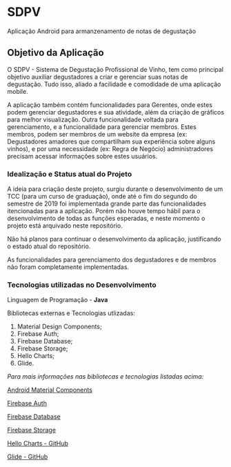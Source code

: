 # SDPV
Aplicação Android para armanzenamento de notas de degustação

## Objetivo da Aplicação
O SDPV - Sistema de Degustação Profissional de Vinho, tem como principal objetivo auxiliar degustadores a criar e 
gerenciar suas notas de degustação. Tudo isso, aliado a facilidade e comodidade de uma aplicação mobile.

<p>A aplicação também contém funcionalidades para Gerentes, onde estes podem gerenciar degustadores e
sua atividade, além da criação de gráficos para melhor visualização. Outra funcionalidade voltada para gerenciamento, e
a funcionalidade para gerenciar membros. Estes membros, podem ser membros de um website da empresa (ex: Degustadores
amadores que compartilham sua experiência sobre alguns vinhos), e por uma necessidade (ex: Regra de Negócio) 
administradores precisam acessar informações sobre estes usuários.</p>

### Idealização e Status atual do Projeto
A ideia para criação deste projeto, surgiu durante o desenvolvimento de um TCC (para um curso de graduação), onde até o fim
do segundo do semestre de 2019 foi implementada grande parte das funcionalidades itencionadas para a aplicação. Porém não houve tempo hábil para o desenvolvimento de todas as funções esperadas, e neste momento o projeto está arquivado neste repositório.

<p>Não há planos para continuar o desenvolvimento da aplicação, justificando o estado atual do repositório.</p>

<p>As funcionalidades para gerenciamento dos degustadores e de membros não foram completamente implementadas.</p>

### Tecnologias utilizadas no Desenvolvimento
Linguagem de Programação - **Java**

<p>Bibliotecas externas e Tecnologias utlizadas:</p>
<ol>
  <li>Material Design Components;</li>
  <li>Firebase Auth;</li>
  <li>Firebase Database;</li>
  <li>Firebase Storage;</li>
  <li>Hello Charts;</li>
  <li>Glide.</li>
</ol >

<i>Para mais informações nas bibliotecas e tecnologias listadas acima:</i>
<p><a href="https://github.com/material-components/material-components-android">Android Material Components</a></p>
<p><a href="https://firebase.google.com/docs/auth/">Firebase Auth</a></p>
<p><a href="https://firebase.google.com/docs/database">Firebase Database</a></p>
<p><a href="https://firebase.google.com/docs/storage">Firebase Storage</a></p>
<p><a href="https://github.com/lecho/hellocharts-android">Hello Charts - GitHub</a></p>
<p><a href="https://github.com/bumptech/glide">Glide - GitHub</a></p>
